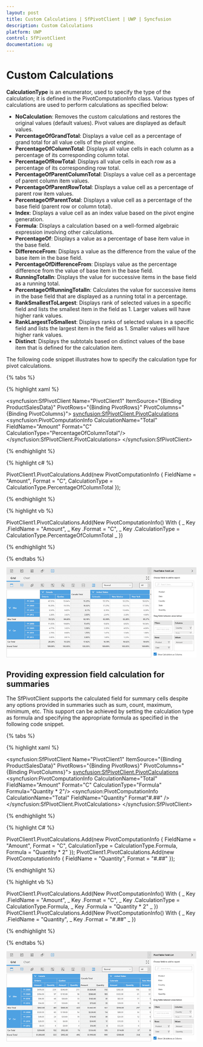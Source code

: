 ```yaml
---
layout: post
title: Custom Calculations | SfPivotClient | UWP | Syncfusion
description: Custom Calculations
platform: UWP
control: SfPivotClient
documentation: ug
---
```


# Custom Calculations

**CalculationType** is an enumerator, used to specify the type of the calculation; it is defined in the PivotComputationInfo class. Various types of calculations are used to perform calculations as specified below:

* **NoCalculation**: Removes the custom calculations and restores the original values (default values). Pivot values are displayed as default values.
* **PercentageOfGrandTotal**: Displays a value cell as a percentage of grand total for all value cells of the pivot engine.
* **PercentageOfColumnTotal**: Displays all value cells in each column as a percentage of its corresponding column total.
* **PercentageOfRowTotal**: Displays all value cells in each row as a percentage of its corresponding row total.
* **PercentageOfParentColumnTotal**: Displays a value cell as a percentage of parent column item values.
* **PercentageOfParentRowTotal**: Displays a value cell as a percentage of parent row item values.
* **PercentageOfParentTotal**: Displays a value cell as a percentage of the base field (parent row or column total).
* **Index**: Displays a value cell as an index value based on the pivot engine generation.
* **Formula**: Displays a calculation based on a well-formed algebraic expression involving other calculations.
* **PercentageOf**: Displays a value as a percentage of base item value in the base field.
* **DifferenceFrom**: Displays a value as the difference from the value of the base item in the base field.
* **PercentageOfDifferenceFrom**: Displays value as the percentage difference from the value of base item in the base field.
* **RunningTotalIn**: Displays the value for successive items in the base field as a running total.
* **PercentageOfRunningTotalIn**: Calculates the value for successive items in the base field that are displayed as a running total in a percentage.
* **RankSmallestToLargest**: Displays rank of selected values in a specific field and lists the smallest item in the field as 1. Larger values will have higher rank values.
* **RankLargestToSmallest**: Displays ranks of selected values in a specific field and lists the largest item in the field as 1. Smaller values will have higher rank values.
* **Distinct**: Displays the subtotals based on distinct values of the base item that is defined for the calculation item.

The following code snippet illustrates how to specify the calculation type for pivot calculations.

{% tabs %}

{% highlight xaml %}

<syncfusion:SfPivotClient Name="PivotClient1" ItemSource="{Binding ProductSalesData}"
                        PivotRows="{Binding PivotRows}" PivotColumns="{Binding PivotColumns}">
    <syncfusion:SfPivotClient.PivotCalculations>
        <syncfusion:PivotComputationInfo CalculationName="Total" FieldName="Amount" Format="C" CalculationType="PercentageOfColumnTotal"/>
    </syncfusion:SfPivotClient.PivotCalculations>
</syncfusion:SfPivotClient>

{% endhighlight %}

{% highlight c# %}

PivotClient1.PivotCalculations.Add(new PivotComputationInfo
{
    FieldName = "Amount",
    Format = "C",
    CalculationType = CalculationType.PercentageOfColumnTotal
});

{% endhighlight %}

{% highlight vb %}

PivotClient1.PivotCalculations.Add(New PivotComputationInfo() With
{ _
    Key .FieldName = "Amount", _
    Key .Format = "C", _
    Key .CalculationType = CalculationType.PercentageOfColumnTotal _
})

{% endhighlight %}

{% endtabs %}

![](Custom-Calculations_images/custom_calculations-image1.png)

## Providing expression field calculation for summaries

The SfPivotClient supports the calculated field for summary cells despite any options provided in summaries such as sum, count, maximum, minimum, etc. This support can be achieved by setting the calculation type as formula and specifying the appropriate formula as specified in the following code snippet.

{% tabs %}

{% highlight xaml %}

<syncfusion:SfPivotClient Name="PivotClient1" ItemSource="{Binding ProductSalesData}"
                        PivotRows="{Binding PivotRows}" PivotColumns="{Binding PivotColumns}">
<syncfusion:SfPivotClient.PivotCalculations>
<syncfusion:PivotComputationInfo CalculationName="Total" FieldName="Amount" Format="C" CalculationType="Formula" Formula="Quantity * 2"/>
<syncfusion:PivotComputationInfo CalculationName="Total" FieldName="Quantity" Format"#.##" />
</syncfusion:SfPivotClient.PivotCalculations>
</syncfusion:SfPivotClient>

{% endhighlight %}

{% highlight C# %}

PivotClient1.PivotCalculations.Add(new PivotComputationInfo { FieldName = "Amount", Format = "C", CalculationType = CalculationType.Formula, Formula = "Quantity * 2" });
PivotClient1.PivotCalculations.Add(new PivotComputationInfo { FieldName = "Quantity", Format = "#.##" });

{% endhighlight %}

{% highlight vb %}

PivotClient1.PivotCalculations.Add(New PivotComputationInfo() With { _
    Key .FieldName = "Amount", _
    Key .Format = "C", _
    Key .CalculationType = CalculationType.Formula, _
    Key .Formula = "Quantity * 2" _
})
PivotClient1.PivotCalculations.Add(New PivotComputationInfo() With { _
    Key .FieldName = "Quantity", _
    Key .Format = "#.##" _
})

{% endhighlight %}

{% endtabs %}

![](Custom-Calculations_images/custom-calculations_image2.png)